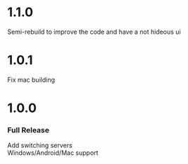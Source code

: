# 1.1.0
Semi-rebuild to improve the code and have a not hideous ui
# 1.0.1
Fix mac building
# 1.0.0
### Full Release
Add switching servers\
Windows/Android/Mac support